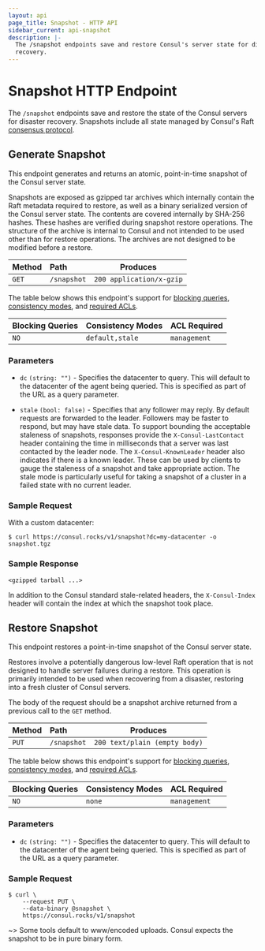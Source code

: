 ```yaml
---
layout: api
page_title: Snapshot - HTTP API
sidebar_current: api-snapshot
description: |-
  The /snapshot endpoints save and restore Consul's server state for disaster
  recovery.
---
```


# Snapshot HTTP Endpoint

The `/snapshot` endpoints save and restore the state of the Consul
servers for disaster recovery. Snapshots include all state managed by Consul's
Raft [consensus protocol](/docs/internals/consensus.html).

## Generate Snapshot

This endpoint generates and returns an atomic, point-in-time snapshot of the
Consul server state.

Snapshots are exposed as gzipped tar archives which internally contain the Raft
metadata required to restore, as well as a binary serialized version of the
Consul server state. The contents are covered internally by SHA-256 hashes.
These hashes are verified during snapshot restore operations. The structure of
the archive is internal to Consul and not intended to be used other than for
restore operations. The archives are not designed to be modified before a
restore.

| Method | Path                         | Produces                   |
| :----- | :--------------------------- | -------------------------- |
| `GET`  | `/snapshot`                  | `200 application/x-gzip`   |

The table below shows this endpoint's support for
[blocking queries](/api/index.html#blocking-queries),
[consistency modes](/api/index.html#consistency-modes), and
[required ACLs](/api/index.html#acls).

| Blocking Queries | Consistency Modes | ACL Required |
| ---------------- | ----------------- | ------------ |
| `NO`             | `default,stale`   | `management` |

### Parameters

- `dc` `(string: "")` - Specifies the datacenter to query. This will default
  to the datacenter of the agent being queried. This is specified as part of the
  URL as a query parameter.

- `stale` `(bool: false)` - Specifies that any follower may reply. By default
  requests are forwarded to the leader. Followers may be faster to respond, but
  may have stale data. To support bounding the acceptable staleness of
  snapshots, responses provide the `X-Consul-LastContact` header containing the
  time in milliseconds that a server was last contacted by the leader node. The
  `X-Consul-KnownLeader` header also indicates if there is a known leader. These
  can be used by clients to gauge the staleness of a snapshot and take
  appropriate action. The stale mode is particularly useful for taking a
  snapshot of a cluster in a failed state with no current leader.

### Sample Request

With a custom datacenter:

```text
$ curl https://consul.rocks/v1/snapshot?dc=my-datacenter -o snapshot.tgz
```

### Sample Response

```text
<gzipped tarball ...>
```

In addition to the Consul standard stale-related headers, the `X-Consul-Index`
header will contain the index at which the snapshot took place.

## Restore Snapshot

This endpoint restores a point-in-time snapshot of the Consul server state.

Restores involve a potentially dangerous low-level Raft operation that is not
designed to handle server failures during a restore. This operation is primarily
intended to be used when recovering from a disaster, restoring into a fresh
cluster of Consul servers.

The body of the request should be a snapshot archive returned from a previous
call to the `GET` method.

| Method | Path                         | Produces                      |
| :----- | :--------------------------- | ----------------------------- |
| `PUT`  | `/snapshot`                  | `200 text/plain (empty body)` |

The table below shows this endpoint's support for
[blocking queries](/api/index.html#blocking-queries),
[consistency modes](/api/index.html#consistency-modes), and
[required ACLs](/api/index.html#acls).

| Blocking Queries | Consistency Modes | ACL Required |
| ---------------- | ----------------- | ------------ |
| `NO`             | `none`            | `management` |
### Parameters

- `dc` `(string: "")` - Specifies the datacenter to query. This will default
  to the datacenter of the agent being queried. This is specified as part of the
  URL as a query parameter.

### Sample Request

```text
$ curl \
    --request PUT \
    --data-binary @snapshot \
    https://consul.rocks/v1/snapshot
```

~> Some tools default to www/encoded uploads. Consul expects the snapshot to be
in pure binary form.
